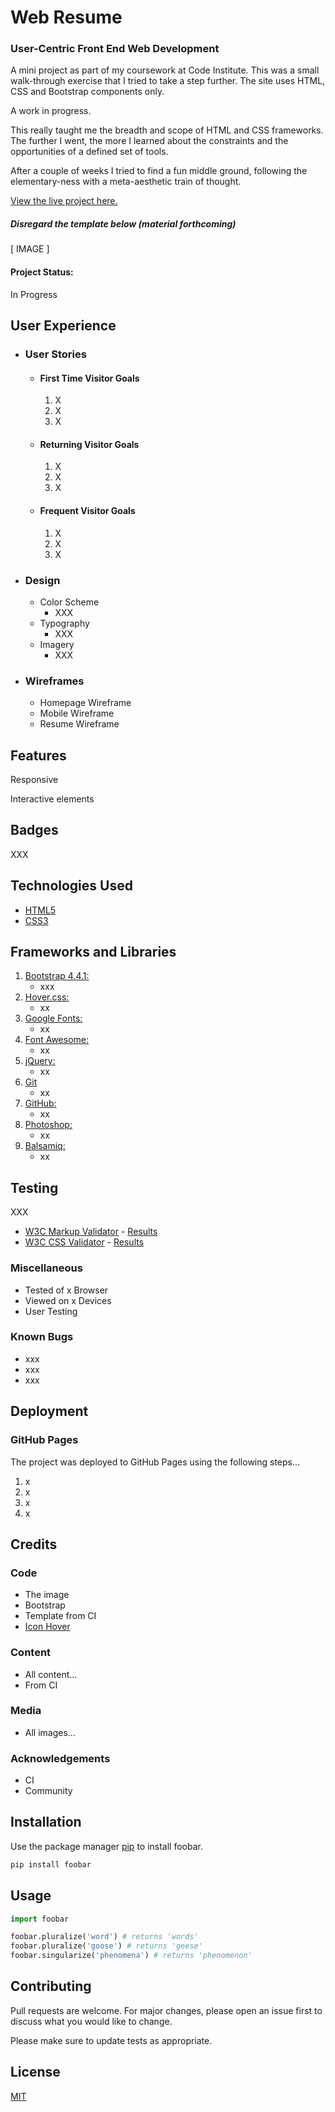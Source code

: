 # Web Resume 
### User-Centric Front End Web Development
A mini project as part of my coursework at Code Institute. 
This was a small walk-through exercise that I tried to take a step further. 
The site uses HTML, CSS and Bootstrap components only.

A work in progress.

This really taught me the breadth and scope of HTML and CSS frameworks. 
The further I went, the more I learned about the constraints and the opportunities of a defined set of tools. 

After a couple of weeks I tried to find a fun middle ground, following the elementary-ness with a meta-aesthetic train of thought. 

[View the live project here.](https://israelias.github.io/ci-uc-resume/)





##### Disregard the template below (material forthcoming)
[ IMAGE ]

#### Project Status: 

In Progress

## User Experience

- ### User Stories

  - #### First Time Visitor Goals

    1. X
    2. X
    3. X

  - #### Returning Visitor Goals

    1. X
    2. X
    3. X

  - #### Frequent Visitor Goals

    1. X
    2. X
    3. X

- ### Design

  - Color Scheme
    - XXX
  - Typography
    - XXX
  - Imagery
    - XXX

- ### Wireframes

  - Homepage Wireframe
  - Mobile Wireframe
  - Resume Wireframe

## Features

Responsive

Interactive elements

## Badges

XXX

## Technologies Used

-   [HTML5](https://en.wikipedia.org/wiki/HTML5)
-   [CSS3](https://en.wikipedia.org/wiki/Cascading_Style_Sheets)

## Frameworks and Libraries

1. [Bootstrap 4.4.1:](https://getbootstrap.com/docs/4.4/getting-started/introduction/)
    - xxx
1. [Hover.css:](https://ianlunn.github.io/Hover/)
    - xx
1. [Google Fonts:](https://fonts.google.com/)
    - xx
1. [Font Awesome:](https://fontawesome.com/)
    - xx
1. [jQuery:](https://jquery.com/)
    - xx
1. [Git](https://git-scm.com/)
    - xx
1. [GitHub:](https://github.com/)
    - xx
1. [Photoshop:](https://www.adobe.com/ie/products/photoshop.html)
    - xx
1. [Balsamiq:](https://balsamiq.com/)
    - xx

## Testing

XXX

-   [W3C Markup Validator](https://jigsaw.w3.org/css-validator/#validate_by_input) - [Results](https://github.com/)
-   [W3C CSS Validator](https://jigsaw.w3.org/css-validator/#validate_by_input) - [Results](https://github.com/)

### Miscellaneous 

- Tested of x Browser
- Viewed on x Devices
- User Testing

### Known Bugs

- xxx
- xxx
- xxx

## Deployment

### GitHub Pages

The project was deployed to GitHub Pages using the following steps...

1. x
2. x
3. x
4. x

## Credits

### Code

- The image
- Bootstrap
- Template from CI
- [Icon Hover](https://github.com/IanLunn/Hover/#using-icon-effects)

### Content

- All content...
- From CI

### Media

- All images...

### Acknowledgements

- CI
- Community

## Installation

Use the package manager [pip](https://pip.pypa.io/en/stable/) to install foobar.

```bash
pip install foobar
```

## Usage

```python
import foobar

foobar.pluralize('word') # returns 'words'
foobar.pluralize('goose') # returns 'geese'
foobar.singularize('phenomena') # returns 'phenomenon'
```

## Contributing
Pull requests are welcome. For major changes, please open an issue first to discuss what you would like to change.

Please make sure to update tests as appropriate.

## License
[MIT](https://choosealicense.com/licenses/mit/)